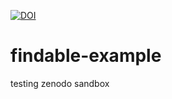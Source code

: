 [![DOI](https://sandbox.zenodo.org/badge/225327529.svg)](https://sandbox.zenodo.org/badge/latestdoi/225327529)

# findable-example
testing zenodo sandbox
